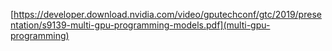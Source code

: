 [https://developer.download.nvidia.com/video/gputechconf/gtc/2019/presentation/s9139-multi-gpu-programming-models.pdf](multi-gpu-programming)
